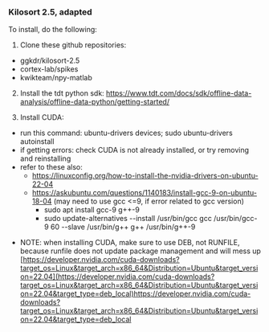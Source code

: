 ### Kilosort 2.5, adapted ###
To install, do the following:

1. Clone these github repositories:
- ggkdr/kilosort-2.5
- cortex-lab/spikes
- kwikteam/npy-matlab

2. Install the tdt python sdk:
https://www.tdt.com/docs/sdk/offline-data-analysis/offline-data-python/getting-started/

3. Install CUDA:
- run this command: ubuntu-drivers devices; sudo ubuntu-drivers autoinstall
- if getting errors: check CUDA is not already installed, or try removing and reinstalling
- refer to these also:
  - https://linuxconfig.org/how-to-install-the-nvidia-drivers-on-ubuntu-22-04
  - https://askubuntu.com/questions/1140183/install-gcc-9-on-ubuntu-18-04 (may need to use gcc <=9, if error related to gcc version)
      - sudo apt install gcc-9 g++-9
      - sudo update-alternatives --install /usr/bin/gcc gcc /usr/bin/gcc-9 60 --slave /usr/bin/g++ g++ /usr/bin/g++-9
* NOTE: when installing CUDA, make sure to use DEB, not RUNFILE, because runfile does not update package management and will mess up [https://developer.nvidia.com/cuda-downloads?target_os=Linux&target_arch=x86_64&Distribution=Ubuntu&target_version=22.04](https://developer.nvidia.com/cuda-downloads?target_os=Linux&target_arch=x86_64&Distribution=Ubuntu&target_version=22.04&target_type=deb_local)https://developer.nvidia.com/cuda-downloads?target_os=Linux&target_arch=x86_64&Distribution=Ubuntu&target_version=22.04&target_type=deb_local
